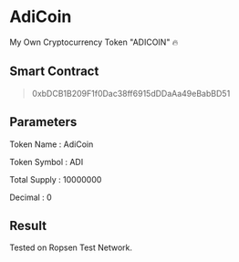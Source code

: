 # AdiCoin
My Own Cryptocurrency Token "ADICOIN" 🔥

## Smart Contract

> 0xbDCB1B209F1f0Dac38ff6915dDDaAa49eBabBD51

## Parameters

Token Name : AdiCoin

Token Symbol : ADI

Total Supply : 10000000

Decimal : 0

## Result

Tested on Ropsen Test Network.
